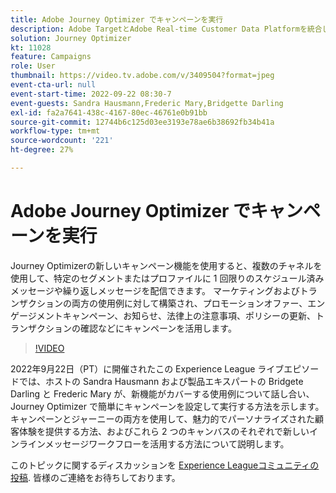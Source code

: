 ```yaml
---
title: Adobe Journey Optimizer でキャンペーンを実行
description: Adobe TargetとAdobe Real-time Customer Data Platformを統合して、よりパーソナライズされた顧客体験を提供できます。 このライブストリームイベントでは、これら 2 つのプラットフォームを統合して、企業がリアルタイムでデータを収集し、ターゲットを絞ったエクスペリエンスを作成およびテストする方法を確認します。 この強力な機能のエンドツーエンドのプロセスを実際のデモで確認できます。
solution: Journey Optimizer
kt: 11028
feature: Campaigns
role: User
thumbnail: https://video.tv.adobe.com/v/3409504?format=jpeg
event-cta-url: null
event-start-time: 2022-09-22 08:30-7
event-guests: Sandra Hausmann,Frederic Mary,Bridgette Darling
exl-id: fa2a7641-438c-4167-80ec-46761e0b91bb
source-git-commit: 12744b6c125d03ee3193e78ae6b38692fb34b41a
workflow-type: tm+mt
source-wordcount: '221'
ht-degree: 27%

---
```


# Adobe Journey Optimizer でキャンペーンを実行

Journey Optimizerの新しいキャンペーン機能を使用すると、複数のチャネルを使用して、特定のセグメントまたはプロファイルに 1 回限りのスケジュール済みメッセージや繰り返しメッセージを配信できます。 マーケティングおよびトランザクションの両方の使用例に対して構築され、プロモーションオファー、エンゲージメントキャンペーン、お知らせ、法律上の注意事項、ポリシーの更新、トランザクションの確認などにキャンペーンを活用します。

>[!VIDEO](https://video.tv.adobe.com/v/3409504/?quality=12&learn=on)

2022年9月22日（PT）に開催されたこの Experience League ライブエピソードでは、ホストの Sandra Hausmann および製品エキスパートの Bridgete Darling と Frederic Mary が、新機能がカバーする使用例について話し合い、Journey Optimizer で簡単にキャンペーンを設定して実行する方法を示します。キャンペーンとジャーニーの両方を使用して、魅力的でパーソナライズされた顧客体験を提供する方法、およびこれら 2 つのキャンバスのそれぞれで新しいインラインメッセージワークフローを活用する方法について説明します。

このトピックに関するディスカッションを [Experience Leagueコミュニティの投稿](https://experienceleaguecommunities.adobe.com/t5/journey-optimizer-discussions/experience-league-live-post-session-discussion-execute-your/m-p/547896#M52). 皆様のご連絡をお待ちしております。

